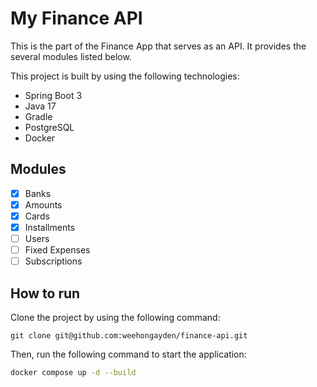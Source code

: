 # My Finance API
This is the part of the Finance App that serves as an API.
It provides the several modules listed below.

This project is built by using the following technologies:
- Spring Boot 3
- Java 17
- Gradle
- PostgreSQL
- Docker

## Modules
- [x] Banks
- [x] Amounts
- [x] Cards
- [x] Installments
- [ ] Users
- [ ] Fixed Expenses
- [ ] Subscriptions

## How to run
Clone the project by using the following command:
```git
git clone git@github.com:weehongayden/finance-api.git
```

Then, run the following command to start the application:
```bash
docker compose up -d --build
```